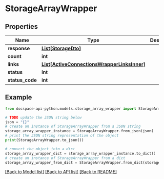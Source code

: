 # StorageArrayWrapper

## Properties

Name | Type | Description | Notes
------------ | ------------- | ------------- | -------------
**response** | [**List[StorageDto]**](StorageDto.md) |  | [optional] 
**count** | **int** |  | [optional] 
**links** | [**List[ActiveConnectionsWrapperLinksInner]**](ActiveConnectionsWrapperLinksInner.md) |  | [optional] 
**status** | **int** |  | [optional] 
**status_code** | **int** |  | [optional] 

## Example

```python
from docspace-api-python.models.storage_array_wrapper import StorageArrayWrapper

# TODO update the JSON string below
json = "{}"
# create an instance of StorageArrayWrapper from a JSON string
storage_array_wrapper_instance = StorageArrayWrapper.from_json(json)
# print the JSON string representation of the object
print(StorageArrayWrapper.to_json())

# convert the object into a dict
storage_array_wrapper_dict = storage_array_wrapper_instance.to_dict()
# create an instance of StorageArrayWrapper from a dict
storage_array_wrapper_from_dict = StorageArrayWrapper.from_dict(storage_array_wrapper_dict)
```
[[Back to Model list]](../README.md#documentation-for-models) [[Back to API list]](../README.md#documentation-for-api-endpoints) [[Back to README]](../README.md)


